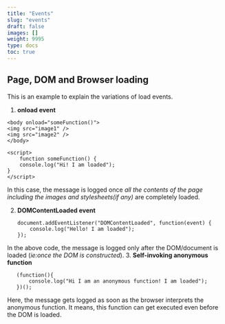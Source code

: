 ```yaml
---
title: "Events"
slug: "events"
draft: false
images: []
weight: 9995
type: docs
toc: true
---
```


## Page, DOM and Browser loading
This is an example to explain the variations of load events.

   1. **onload event**
        
    <body onload="someFunction()">
    <img src="image1" />
    <img src="image2" />
    </body>

    <script>
        function someFunction() {
        console.log("Hi! I am loaded");
    }
    </script>
In this case, the message is logged once *all the contents of the page including the images and stylesheets(if any)* are completely loaded.

2. **DOMContentLoaded event**
    
       document.addEventListener("DOMContentLoaded", function(event) {
           console.log("Hello! I am loaded");
       });
In the above code, the message is logged only after the DOM/document is loaded (*ie:once the DOM is constructed*).
3. **Self-invoking anonymous function**

       (function(){
           console.log("Hi I am an anonymous function! I am loaded");
       })();
Here, the message gets logged as soon as the browser interprets the anonymous function. It means, this function can get executed even before the DOM is loaded.

